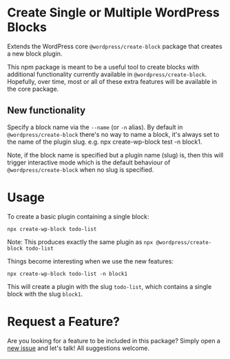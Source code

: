 # Create Single or Multiple WordPress Blocks

Extends the WordPress core `@wordpress/create-block` package that creates a new block plugin.

This npm package is meant to be a useful tool to create blocks with additional functionality currently available in `@wordpress/create-block`. Hopefully, over time, most or all of these extra features will be available in the core package.
## New functionality
Specify a block name via the `--name` (or `-n` alias). By default in `@wordpress/create-block` there's no way to name a block, it's always set to the name of the plugin slug. e.g. npx create-wp-block test -n block1.

Note, if the block name is specified but a plugin name (slug) is, then this will trigger interactive mode which is the default behaviour of `@wordpress/create-block` when no slug is specified.

# Usage

To create a basic plugin containing a single block:

`npx create-wp-block todo-list`

Note: This produces exactly the same plugin as `npx @wordpress/create-block todo-list`

Things become interesting when we use the new features:

`npx create-wp-block todo-list -n block1`

This will create a plugin with the slug `todo-list`, which contains a single block with the slug `block1`.

# Request a Feature?

Are you looking for a feature to be included in this package? Simply open a [new issue](https://github.com/dgwyer/create-wp-block/issues) and let's talk! All suggestions welcome.